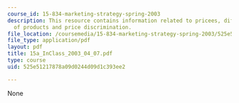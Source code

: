 ```yaml
---
course_id: 15-834-marketing-strategy-spring-2003
description: This resource contains information related to pricees, differentiation
  of products and price discrimination.
file_location: /coursemedia/15-834-marketing-strategy-spring-2003/525e51217878a09d0244d09d1c393ee2_15a_InClass_2003_04_07.pdf
file_type: application/pdf
layout: pdf
title: 15a_InClass_2003_04_07.pdf
type: course
uid: 525e51217878a09d0244d09d1c393ee2

---
```

None